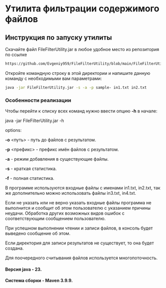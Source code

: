 # Утилита фильтрации содержимого файлов
## Инструкция по запуску утилиты
Скачайте файл FileFilterUtility.jar в любое удобное место из репозитория по ссылке 
```bash 
https://github.com/Evgeniy959/FileFilterUtility/blob/main/FileFilterUtility/out/artifacts/Utility_jar/FileFilterUtility.jar
``` 
Откройте командную строку в этой директории и напишите данную команду с необходимыми вам параметрами:
```bash
java -jar FileFilterUtility.jar -s -a -p sample- in1.txt in2.txt
```
### Особенности реализации
Чтобы перейти к списку всех команд нужно ввести опцию **-h** в начале: 

java -jar FileFilterUtility.jar -h

options:

**-o** <путь> - путь до файлов с результатом.

**-p** <префикс> - префикс имён файлов с результатом.

**-a** - режим добавления в существующие файлы.

**-s** - краткая статистика.

**-f** - полная статистика.

В программе используются входные файлы с именами in1.txt, in2.txt, так же дополнительно можно использовать файлы in3.txt, in4.txt.

Если не указать или не верно указать входные файлы программа не выполнится и сообщит об 
этом пользователю с указанием причины неудачи. Обработка других возможных видов ошибок c соответствующим сообщением пользователю.

При успешном выполнении чтении и записи файлов, в консоль будет выведено сообщение об этом. 

Если директория для записи результатов не существует, то она будет создана.

Для поочередного считывания файлов используется многопоточность.
#### Версия java - 23.
#### Система сборки - Maven 3.9.9. 
